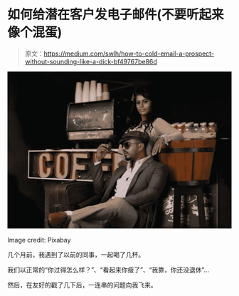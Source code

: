 # 如何给潜在客户发电子邮件(不要听起来像个混蛋)

> 原文：<https://medium.com/swlh/how-to-cold-email-a-prospect-without-sounding-like-a-dick-bf49767be86d>

![](img/9a3e3ed52db60f1ea533cfd885abdf3a.png)

Image credit: Pixabay

几个月前，我遇到了以前的同事，一起喝了几杯。

我们以正常的“你过得怎么样？”、“看起来你瘦了”、“我靠，你还没退休”…

然后，在友好的戳了几下后，一连串的问题向我飞来。